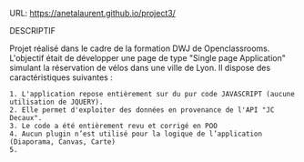 URL: https://anetalaurent.github.io/project3/

DESCRIPTIF

Projet réalisé dans le cadre de la formation DWJ de Openclassrooms.
L'objectif était de  développer une page de type "Single page Application" simulant la réservation de vélos dans une ville de Lyon.
Il dispose des caractéristiques suivantes :

    1. L'application repose entièrement sur du pur code JAVASCRIPT (aucune utilisation de JQUERY).
    2. Elle permet d'exploiter des données en provenance de l'API "JC Decaux".
    3. Le code a été entièrement revu et corrigé en POO 
    4. Aucun plugin n’est utilisé pour la logique de l’application (Diaporama, Canvas, Carte)
    5.
